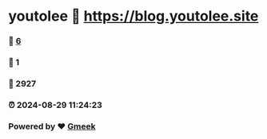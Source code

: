 # youtolee :link: https://blog.youtolee.site 
### :page_facing_up: [6](https://blog.youtolee.site/tag.html) 
### :speech_balloon: 1 
### :hibiscus: 2927 
### :alarm_clock: 2024-08-29 11:24:23 
### Powered by :heart: [Gmeek](https://github.com/Meekdai/Gmeek)
